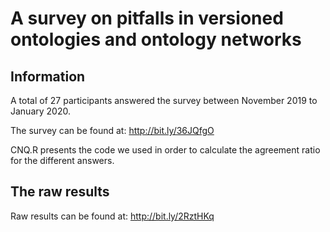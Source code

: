 # A survey on pitfalls in versioned ontologies and ontology networks

## Information
A total of 27 participants answered the survey between November 2019 to January 2020.

The survey can be found at: http://bit.ly/36JQfgO

CNQ.R presents the code we used in order to calculate the agreement ratio for the different answers. 

## The raw results
Raw results can be found at: http://bit.ly/2RztHKq
